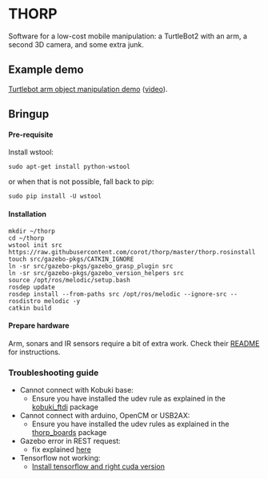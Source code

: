 THORP
=====

Software for a low-cost mobile manipulation: a TurtleBot2 with an arm, a second 3D camera, and some extra junk.

Example demo
------------

[Turtlebot arm object manipulation demo](https://github.com/corot/turtlebot_arm/tree/melodic-devel/turtlebot_arm_object_manipulation) ([video](https://drive.google.com/file/d/0BzYjlgbSZJSWaVRVQmVKTVczY00/view?usp=sharing)).

Bringup
-------

#### Pre-requisite ####

Install wstool:

```
sudo apt-get install python-wstool
```
or when that is not possible, fall back to pip:
```
sudo pip install -U wstool
```

#### Installation ####

```
mkdir ~/thorp
cd ~/thorp
wstool init src https://raw.githubusercontent.com/corot/thorp/master/thorp.rosinstall
touch src/gazebo-pkgs/CATKIN_IGNORE
ln -sr src/gazebo-pkgs/gazebo_grasp_plugin src
ln -sr src/gazebo-pkgs/gazebo_version_helpers src
source /opt/ros/melodic/setup.bash
rosdep update
rosdep install --from-paths src /opt/ros/melodic --ignore-src --rosdistro melodic -y
catkin build
```

#### Prepare hardware ####

Arm, sonars and IR sensors require a bit of extra work. Check their
[README](https://github.com/corot/thorp/tree/master/thorp_boards) for instructions.

### Troubleshooting guide
- Cannot connect with Kobuki base:
  - Ensure you have installed the udev rule as explained in the
    [kobuki_ftdi](https://github.com/yujinrobot/kobuki_core/tree/noetic/kobuki_ftdi) package 
- Cannot connect with arduino, OpenCM or USB2AX:
  - Ensure you have installed the udev rules as explained in the
    [thorp_boards](https://github.com/corot/thorp/tree/master/thorp_boards) package
- Gazebo error in REST request:
  - fix explained [here](https://answers.gazebosim.org//question/22263/error-in-rest-request-for-accessing-apiignitionorg)
- Tensorflow not working:
  - [Install tensorflow and right cuda version](https://www.tensorflow.org/install/gpu)
